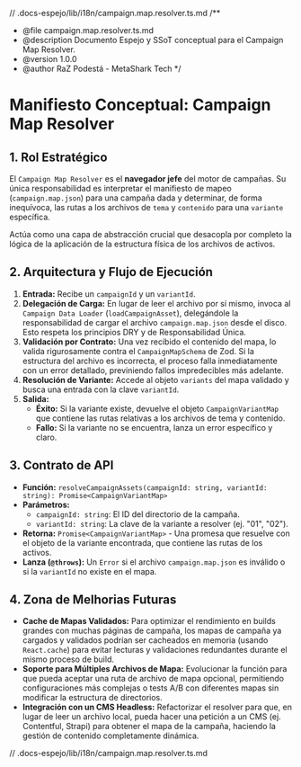 // .docs-espejo/lib/i18n/campaign.map.resolver.ts.md
/\*\*

- @file campaign.map.resolver.ts.md
- @description Documento Espejo y SSoT conceptual para el Campaign Map Resolver.
- @version 1.0.0
- @author RaZ Podestá - MetaShark Tech
  \*/

# Manifiesto Conceptual: Campaign Map Resolver

## 1. Rol Estratégico

El `Campaign Map Resolver` es el **navegador jefe** del motor de campañas. Su única responsabilidad es interpretar el manifiesto de mapeo (`campaign.map.json`) para una campaña dada y determinar, de forma inequívoca, las rutas a los archivos de `tema` y `contenido` para una `variante` específica.

Actúa como una capa de abstracción crucial que desacopla por completo la lógica de la aplicación de la estructura física de los archivos de activos.

## 2. Arquitectura y Flujo de Ejecución

1.  **Entrada:** Recibe un `campaignId` y un `variantId`.
2.  **Delegación de Carga:** En lugar de leer el archivo por sí mismo, invoca al `Campaign Data Loader` (`loadCampaignAsset`), delegándole la responsabilidad de cargar el archivo `campaign.map.json` desde el disco. Esto respeta los principios DRY y de Responsabilidad Única.
3.  **Validación por Contrato:** Una vez recibido el contenido del mapa, lo valida rigurosamente contra el `CampaignMapSchema` de Zod. Si la estructura del archivo es incorrecta, el proceso falla inmediatamente con un error detallado, previniendo fallos impredecibles más adelante.
4.  **Resolución de Variante:** Accede al objeto `variants` del mapa validado y busca una entrada con la clave `variantId`.
5.  **Salida:**
    - **Éxito:** Si la variante existe, devuelve el objeto `CampaignVariantMap` que contiene las rutas relativas a los archivos de tema y contenido.
    - **Fallo:** Si la variante no se encuentra, lanza un error específico y claro.

## 3. Contrato de API

- **Función:** `resolveCampaignAssets(campaignId: string, variantId: string): Promise<CampaignVariantMap>`
- **Parámetros:**
  - `campaignId: string`: El ID del directorio de la campaña.
  - `variantId: string`: La clave de la variante a resolver (ej. "01", "02").
- **Retorna:** `Promise<CampaignVariantMap>` - Una promesa que resuelve con el objeto de la variante encontrada, que contiene las rutas de los activos.
- **Lanza (`@throws`):** Un `Error` si el archivo `campaign.map.json` es inválido o si la `variantId` no existe en el mapa.

## 4. Zona de Melhorias Futuras

- **Cache de Mapas Validados:** Para optimizar el rendimiento en builds grandes con muchas páginas de campaña, los mapas de campaña ya cargados y validados podrían ser cacheados en memoria (usando `React.cache`) para evitar lecturas y validaciones redundantes durante el mismo proceso de build.
- **Soporte para Múltiples Archivos de Mapa:** Evolucionar la función para que pueda aceptar una ruta de archivo de mapa opcional, permitiendo configuraciones más complejas o tests A/B con diferentes mapas sin modificar la estructura de directorios.
- **Integración con un CMS Headless:** Refactorizar el resolver para que, en lugar de leer un archivo local, pueda hacer una petición a un CMS (ej. Contentful, Strapi) para obtener el mapa de la campaña, haciendo la gestión de contenido completamente dinámica.

// .docs-espejo/lib/i18n/campaign.map.resolver.ts.md
